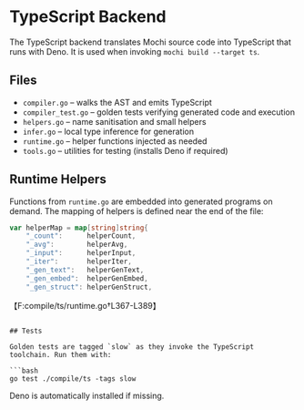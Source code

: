 # TypeScript Backend

The TypeScript backend translates Mochi source code into TypeScript that runs with Deno. It is used when invoking `mochi build --target ts`.

## Files

- `compiler.go` – walks the AST and emits TypeScript
- `compiler_test.go` – golden tests verifying generated code and execution
- `helpers.go` – name sanitisation and small helpers
- `infer.go` – local type inference for generation
- `runtime.go` – helper functions injected as needed
- `tools.go` – utilities for testing (installs Deno if required)

## Runtime Helpers

Functions from `runtime.go` are embedded into generated programs on demand. The mapping of helpers is defined near the end of the file:

```go
var helperMap = map[string]string{
    "_count":      helperCount,
    "_avg":        helperAvg,
    "_input":      helperInput,
    "_iter":       helperIter,
    "_gen_text":   helperGenText,
    "_gen_embed":  helperGenEmbed,
    "_gen_struct": helperGenStruct,
```
【F:compile/ts/runtime.go†L367-L389】
```

## Tests

Golden tests are tagged `slow` as they invoke the TypeScript toolchain. Run them with:

```bash
go test ./compile/ts -tags slow
```

Deno is automatically installed if missing.
